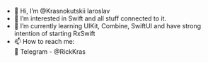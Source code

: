 - 👋 Hi, I’m @Krasnokutskii Iaroslav
- 👀 I’m interested in Swift and all stuff connected to it.
- 🌱 I’m currently learning UIKit, Combine, SwiftUI and have strong intention of starting RxSwift 
- 📫 How to reach me:  
                   📲 Telegram - @RickKras
          
  

<!---
Krasnokutskii/Krasnokutskii is a ✨ special ✨ repository because its `README.md` (this file) appears on your GitHub profile.
You can click the Preview link to take a look at your changes.
--->
